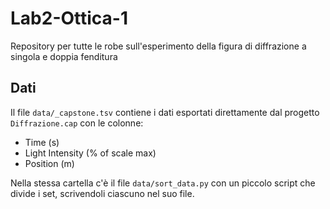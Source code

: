 # Lab2-Ottica-1
Repository per tutte le robe sull'esperimento della figura di diffrazione a singola e doppia fenditura

## Dati

Il file `data/_capstone.tsv` contiene i dati esportati direttamente dal progetto `Diffrazione.cap` con le colonne:

- Time (s)
- Light Intensity (% of scale max)
- Position (m)

Nella stessa cartella c'è il file `data/sort_data.py` con un piccolo script che divide i set, scrivendoli ciascuno nel suo file.
